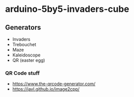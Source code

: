 # arduino-5by5-invaders-cube

## Generators
* Invaders
* Trebouchet
* Maze
* Kaleidoscope
* QR (easter egg)


### QR Code stuff
* https://www.the-qrcode-generator.com/
* https://javl.github.io/image2cpp/

